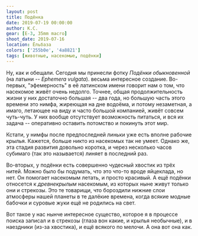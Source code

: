 ```yaml
---
layout: post
title: Подёнка
date: 2019-07-19 00:00:00
author: К.С.
gear: [E-3, 35mm macro]
shoot_date: 2019-07-16
location: Ёльбаза
colors: ['255b0e', '4a8821']
tags: [животные, насекомые, подёнки]
---
```

Ну, как и обещали. Сегодня мы принесли фотку _Подёнки обыкновенной_ (на латыни -- _Ephemera vulgata_).  весьма интересное создание. Во-первых, "эфемерность" в её латинском имени говорит нам о том, что насекомое живёт очень недолго. Точнее, общая продолжительность жизни у них достаточно большая -- два года, но большую часть этого времени это нимфа, жиреющая на дне водоёма, и потому незаметная, а имаго, летающее на виду и часто большой компанией, живёт совсем чуть-чуть. У них вообще отсутствует возможность питаться, и вся их задача -- оперативно оставить потомство и покинуть этот мир.

Кстати, у нимфы после предпоследней линьки уже есть вполне рабочие крылья. Кажется, больше никто из насекомых так не умеет. Однако же, эта стадия развития довольно коротка, и через несколько часов субимаго (так это называется) линяет в последний раз.

Во-вторых, у подёнки есть совершенно чудесный хвостик из трёх нитей. Можно было бы подумать, что это что-то вроде яйцеклада, но нет. Он помогает насекомым летать, и просто красивый. А ещё подёнки относется к _древнекрылым_ насекомым, из которых ныне живут только они и стрекозы. Это те товарищи, что бороздили нижние слои атмосферы нашей планеты в те далёкие времена, когда всякие модные бабочки и суровые жуки ещё не родились на свет.

Вот такое у нас нынче интересное существо, которое я в процессе поиска записал и в стрекозы (глаза вон какие, и крылья необычные), и в наездники (из-за хвостика), и ещё всякого по мелочи. А она вот она как.

